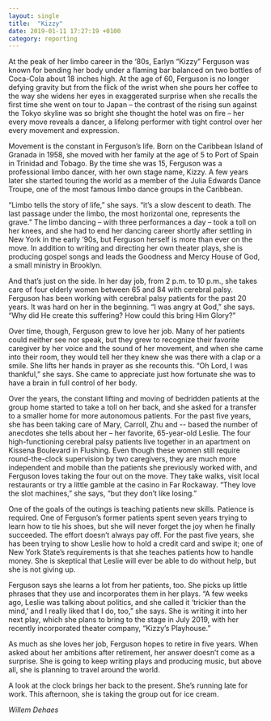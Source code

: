 ```yaml
---
layout: single
title:  "Kizzy"
date: 2019-01-11 17:27:19 +0100
category: reporting
---
```


At the peak of her limbo career in the ‘80s, Earlyn “Kizzy” Ferguson was known for bending her body under a flaming bar balanced on two bottles of Coca-Cola about 18 inches high. At the age of 60, Ferguson is no longer defying gravity but from the flick of the wrist when she pours her coffee to the way she widens her eyes in exaggerated surprise when she recalls the first time she went on tour to Japan – the contrast of the rising sun against the Tokyo skyline was so bright she thought the hotel was on fire – her every move reveals a dancer, a lifelong performer with tight control over her every movement and expression.

Movement is the constant in Ferguson’s life. Born on the Caribbean Island of Granada in 1958, she moved with her family at the age of 5 to Port of Spain in Trinidad and Tobago. By the time she was 15, Ferguson was a professional limbo dancer, with her own stage name, Kizzy. A few years later she started touring the world as a member of the Julia Edwards Dance Troupe, one of the most famous limbo dance groups in the Caribbean.

“Limbo tells the story of life,” she says. “it’s a slow descent to death. The last passage under the limbo, the most horizontal one, represents the grave.” The limbo dancing – with three performances a day – took a toll on her knees, and she had to end her dancing career shortly after settling in New York in the early ‘90s, but Ferguson herself is more than ever on the move. In addition to writing and directing her own theater plays, she is producing gospel songs and leads the Goodness and Mercy House of God, a small ministry in Brooklyn.

And that’s just on the side. In her day job, from 2 p.m. to 10 p.m., she takes care of four elderly women between 65 and 84 with cerebral palsy. Ferguson has been working with cerebral palsy patients for the past 20 years. It was hard on her in the beginning. “I was angry at God,” she says. “Why did He create this suffering? How could this bring Him Glory?”

Over time, though, Ferguson grew to love her job. Many of her patients could neither see nor speak, but they grew to recognize their favorite caregiver by her voice and the sound of her movement, and when she came into their room, they would tell her they knew she was there with a clap or a smile. She lifts her hands in prayer as she recounts this. “Oh Lord, I was thankful,” she says. She came to appreciate just how fortunate she was to have a brain in full control of her body.

Over the years, the constant lifting and moving of bedridden patients at the group home started to take a toll on her back, and she asked for a transfer to a smaller home for more autonomous patients. For the past five years, she has been taking care of Mary, Carroll, Zhu and -- based the number of anecdotes she tells about her – her favorite, 65-year-old Leslie. The four high-functioning cerebral palsy patients live together in an apartment on Kissena Boulevard in Flushing. Even though these women still require round-the-clock supervision by two caregivers, they are much more independent and mobile than the patients she previously worked with, and Ferguson loves taking the four out on the move. They take walks, visit local restaurants or try a little gamble at the casino in Far Rockaway. “They love the slot machines,” she says, “but they don’t like losing.”

One of the goals of the outings is teaching patients new skills. Patience is required. One of Ferguson’s former patients spent seven years trying to learn how to tie his shoes, but she will never forget the joy when he finally succeeded. The effort doesn’t always pay off. For the past five years, she has been trying to show Leslie how to hold a credit card and swipe it; one of New York State’s requirements is that she teaches patients how to handle money. She is skeptical that Leslie will ever be able to do without help, but she is not giving up.

Ferguson says she learns a lot from her patients, too. She picks up little phrases that they use and incorporates them in her plays. “A few weeks ago, Leslie was talking about politics, and she called it ‘trickier than the mind,’ and I really liked that I do, too,” she says. She is writing it into her next play, which she plans to bring to the stage in July 2019, with her recently incorporated theater company, “Kizzy’s Playhouse.”

As much as she loves her job, Ferguson hopes to retire in five years. When asked about her ambitions after retirement, her answer doesn’t come as a surprise. She is going to keep writing plays and producing music, but above all, she is planning to travel around the world.

A look at the clock brings her back to the present. She’s running late for work. This afternoon, she is taking the group out for ice cream.


*Willem Dehaes*
